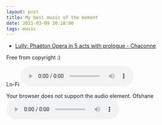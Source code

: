 ```yaml
---
layout: post
title: My best music of the moment
date: 2021-03-09 10:18:00
tags: music
---
```


- [Lully: Phaéton Opera in 5 acts with prologue - Chaconne](https://www.youtube.com/watch?v=wGbf5b32NLc)

Free from copyright :)

Lo-Fi
<audio controls>

  <source src="{{site.baseurl}}/assets/Lo-Fi.mp3" type="audio/mpeg">
Your browser does not support the audio element.
</audio> 
Ofshane
<audio controls>
  <source src="{{site.baseurl}}/assets/ofshane.mp3" type="audio/mpeg">
Your browser does not support the audio element.
</audio>
